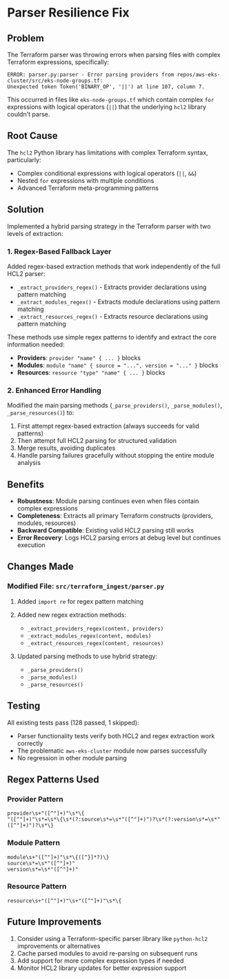 # Parser Resilience Fix

## Problem

The Terraform parser was throwing errors when parsing files with complex Terraform expressions, specifically:

```
ERROR: parser.py:parser - Error parsing providers from repos/aws-eks-cluster/src/eks-node-groups.tf: 
Unexpected token Token('BINARY_OP', '||') at line 107, column 7.
```

This occurred in files like `eks-node-groups.tf` which contain complex `for` expressions with logical operators (`||`) that the underlying `hcl2` library couldn't parse.

## Root Cause

The `hcl2` Python library has limitations with complex Terraform syntax, particularly:
- Complex conditional expressions with logical operators (`||`, `&&`)
- Nested `for` expressions with multiple conditions
- Advanced Terraform meta-programming patterns

## Solution

Implemented a hybrid parsing strategy in the Terraform parser with two levels of extraction:

### 1. Regex-Based Fallback Layer
Added regex-based extraction methods that work independently of the full HCL2 parser:
- `_extract_providers_regex()` - Extracts provider declarations using pattern matching
- `_extract_modules_regex()` - Extracts module declarations using pattern matching
- `_extract_resources_regex()` - Extracts resource declarations using pattern matching

These methods use simple regex patterns to identify and extract the core information needed:
- **Providers**: `provider "name" { ... }` blocks
- **Modules**: `module "name" { source = "...", version = "..." }` blocks
- **Resources**: `resource "type" "name" { ... }` blocks

### 2. Enhanced Error Handling
Modified the main parsing methods (`_parse_providers()`, `_parse_modules()`, `_parse_resources()`) to:
1. First attempt regex-based extraction (always succeeds for valid patterns)
2. Then attempt full HCL2 parsing for structured validation
3. Merge results, avoiding duplicates
4. Handle parsing failures gracefully without stopping the entire module analysis

## Benefits

- **Robustness**: Module parsing continues even when files contain complex expressions
- **Completeness**: Extracts all primary Terraform constructs (providers, modules, resources)
- **Backward Compatible**: Existing valid HCL2 parsing still works
- **Error Recovery**: Logs HCL2 parsing errors at debug level but continues execution

## Changes Made

### Modified File: `src/terraform_ingest/parser.py`

1. Added `import re` for regex pattern matching
2. Added new regex extraction methods:
   - `_extract_providers_regex(content, providers)`
   - `_extract_modules_regex(content, modules)`
   - `_extract_resources_regex(content, resources)`

3. Updated parsing methods to use hybrid strategy:
   - `_parse_providers()` 
   - `_parse_modules()`
   - `_parse_resources()`

## Testing

All existing tests pass (128 passed, 1 skipped):
- Parser functionality tests verify both HCL2 and regex extraction work correctly
- The problematic `aws-eks-cluster` module now parses successfully
- No regression in other module parsing

## Regex Patterns Used

### Provider Pattern
```regex
provider\s+"([^"]+)"\s*\{
"([^"]+)"\s*=\s*\{\s*(?:source\s*=\s*"([^"]+)")?\s*(?:version\s*=\s*"([^"]+)")?\s*\}
```

### Module Pattern
```regex
module\s+"([^"]+)"\s*\{([^}]*?)\}
source\s*=\s*"([^"]+)"
version\s*=\s*"([^"]+)"
```

### Resource Pattern
```regex
resource\s+"([^"]+)"\s+"([^"]+)"\s*\{
```

## Future Improvements

1. Consider using a Terraform-specific parser library like `python-hcl2` improvements or alternatives
2. Cache parsed modules to avoid re-parsing on subsequent runs
3. Add support for more complex expression types if needed
4. Monitor HCL2 library updates for better expression support
